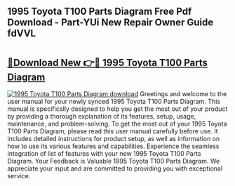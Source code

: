 ## 1995 Toyota T100 Parts Diagram Free Pdf Download - Part-YUi New Repair Owner Guide fdVVL

# <h2><a href="http://dfqmtxt.blite.top/?on=1995+Toyota+T100+Parts+Diagram">🔗Download New 👉🔴 1995 Toyota T100 Parts Diagram</a></h2>

[![1995 Toyota T100 Parts Diagram download](https://i.imgur.com/lujVjoI.png)](http://dfqmtxt.blite.top/?on=1995+Toyota+T100+Parts+Diagram)
Greetings and welcome to the user manual for your newly synced 1995 Toyota T100 Parts Diagram. This manual is specifically designed to help you get the most out of your product by providing a thorough explanation of its features, setup, usage, maintenance, and problem-solving. To get the most out of your 1995 Toyota T100 Parts Diagram, please read this user manual carefully before use. It includes detailed instructions for product setup, as well as information on how to use its various features and capabilities. Experience the seamless integration of list of features with your new 1995 Toyota T100 Parts Diagram. Your Feedback is Valuable 1995 Toyota T100 Parts Diagram. We appreciate your input and are committed to providing you with exceptional service.

